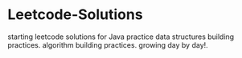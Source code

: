 # Leetcode-Solutions
starting leetcode solutions for Java practice 
data structures building practices.
algorithm building practices.
growing day by day!.
